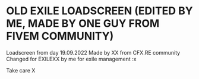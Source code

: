 # OLD EXILE LOADSCREEN (EDITED BY ME, MADE BY ONE GUY FROM FIVEM COMMUNITY)

Loadscreen from day 19.09.2022
Made by XX from CFX.RE community
Changed for EXILEXX by me for exile management :x

Take care X
